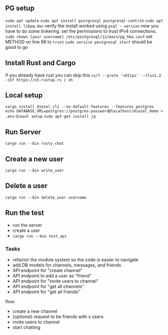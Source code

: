 ## PG setup
`sudo apt update`
`sudo apt install postgresql postgresql-contrib`
`sudo apt install libpq-dev`
verify the install worked using `psql --version`
now you have to do some tinkering. set the permissions to trust IPv4 connections.
`sudo chown [your username] /etc/postgresql/12/main/pg_hba.conf` 
set METHOD on line 96 to `trust`
`sudo service postgresql start`
should be good to go

## Install Rust and Cargo
if you already have rust you can skip this
`curl --proto '=https' --tlsv1.2 -sSf https://sh.rustup.rs | sh`

## Local setup
`cargo install diesel_cli --no-default-features --features postgres`
`echo DATABASE_URL=postgres://postgres:password@localhost/diesel_demo > .env`
`diesel setup`
`sudo apt-get install jq`

## Run Server
`cargo run --bin rusty_chat`

## Create a new user
`cargo run --bin write_user`

## Delete a user
`cargo run --bin delete_user username`

## Run the test
- run the server
- create a user
- `cargo run --bin test_api`


### Tasks
- refactor the module system so the code is easier to navigate
- add DB models for channels, messages, and friends
- API endpoint for "create channel"
- API endpoint to add a user as "friend"
- API endpoint for "invite users to channel"
- API endpoint for "get all channels"
- API endpoint for "get all friends"

flow:
- create a new channel
- (optional) request to be friends with x users
- invite users to channel
- start chatting